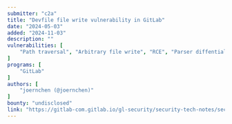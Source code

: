 ```yaml
---
submitter: "c2a"
title: "Devfile file write vulnerability in GitLab"
date: "2024-05-03"
added: "2024-11-03"
description: ""
vulnerabilities: [
    "Path traversal", "Arbitrary file write", "RCE", "Parser diffentials"
]
programs: [
    "GitLab"
]
authors: [
    "joernchen (@joernchen)"
]
bounty: "undisclosed"
link: "https://gitlab-com.gitlab.io/gl-security/security-tech-notes/security-research-tech-notes/devfile/"
---
```




